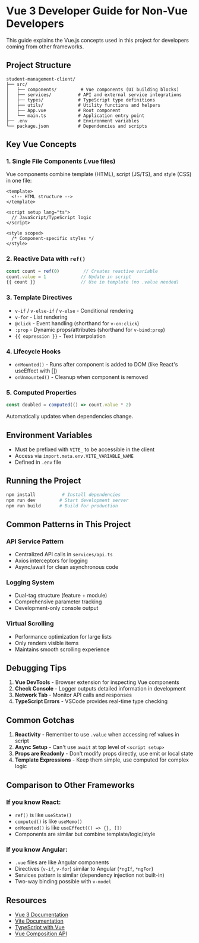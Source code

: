 # Vue 3 Developer Guide for Non-Vue Developers

This guide explains the Vue.js concepts used in this project for developers coming from other frameworks.

## Project Structure

```
student-management-client/
├── src/
│   ├── components/         # Vue components (UI building blocks)
│   ├── services/          # API and external service integrations
│   ├── types/             # TypeScript type definitions
│   ├── utils/             # Utility functions and helpers
│   ├── App.vue            # Root component
│   └── main.ts            # Application entry point
├── .env                   # Environment variables
└── package.json           # Dependencies and scripts
```

## Key Vue Concepts

### 1. Single File Components (.vue files)

Vue components combine template (HTML), script (JS/TS), and style (CSS) in one file:

```vue
<template>
  <!-- HTML structure -->
</template>

<script setup lang="ts">
  // JavaScript/TypeScript logic
</script>

<style scoped>
  /* Component-specific styles */
</style>
```

### 2. Reactive Data with `ref()`

```typescript
const count = ref(0)         // Creates reactive variable
count.value = 1             // Update in script
{{ count }}                 // Use in template (no .value needed)
```

### 3. Template Directives

- `v-if` / `v-else-if` / `v-else` - Conditional rendering
- `v-for` - List rendering
- `@click` - Event handling (shorthand for `v-on:click`)
- `:prop` - Dynamic props/attributes (shorthand for `v-bind:prop`)
- `{{ expression }}` - Text interpolation

### 4. Lifecycle Hooks

- `onMounted()` - Runs after component is added to DOM (like React's useEffect with [])
- `onUnmounted()` - Cleanup when component is removed

### 5. Computed Properties

```typescript
const doubled = computed(() => count.value * 2)
```
Automatically updates when dependencies change.

## Environment Variables

- Must be prefixed with `VITE_` to be accessible in the client
- Access via `import.meta.env.VITE_VARIABLE_NAME`
- Defined in `.env` file

## Running the Project

```bash
npm install          # Install dependencies
npm run dev         # Start development server
npm run build       # Build for production
```

## Common Patterns in This Project

### API Service Pattern
- Centralized API calls in `services/api.ts`
- Axios interceptors for logging
- Async/await for clean asynchronous code

### Logging System
- Dual-tag structure (feature + module)
- Comprehensive parameter tracking
- Development-only console output

### Virtual Scrolling
- Performance optimization for large lists
- Only renders visible items
- Maintains smooth scrolling experience

## Debugging Tips

1. **Vue DevTools** - Browser extension for inspecting Vue components
2. **Check Console** - Logger outputs detailed information in development
3. **Network Tab** - Monitor API calls and responses
4. **TypeScript Errors** - VSCode provides real-time type checking

## Common Gotchas

1. **Reactivity** - Remember to use `.value` when accessing ref values in script
2. **Async Setup** - Can't use `await` at top level of `<script setup>`
3. **Props are Readonly** - Don't modify props directly, use emit or local state
4. **Template Expressions** - Keep them simple, use computed for complex logic

## Comparison to Other Frameworks

### If you know React:
- `ref()` is like `useState()`
- `computed()` is like `useMemo()`
- `onMounted()` is like `useEffect(() => {}, [])`
- Components are similar but combine template/logic/style

### If you know Angular:
- `.vue` files are like Angular components
- Directives (`v-if`, `v-for`) similar to Angular (`*ngIf`, `*ngFor`)
- Services pattern is similar (dependency injection not built-in)
- Two-way binding possible with `v-model`

## Resources

- [Vue 3 Documentation](https://vuejs.org/)
- [Vite Documentation](https://vitejs.dev/)
- [TypeScript with Vue](https://vuejs.org/guide/typescript/overview.html)
- [Vue Composition API](https://vuejs.org/guide/extras/composition-api-faq.html)